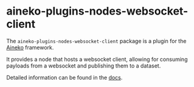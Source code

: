 # aineko-plugins-nodes-websocket-client

The `aineko-plugins-nodes-websocket-client` package is a plugin for the [Aineko](https://github.com/aineko-dev/aineko) framework.

It provides a node that hosts a websocket client, allowing for consuming payloads from a websocket and publishing them to a dataset.

Detailed information can be found in the [docs](https://plugin-docs.aineko.dev/dev/nodes/websocket-client).
